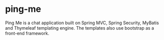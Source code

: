 # ping-me
Ping Me is a chat application built on Spring MVC, Spring Security, MyBatis and Thymeleaf templating engine. The templates also use bootstrap as a front-end framework.
